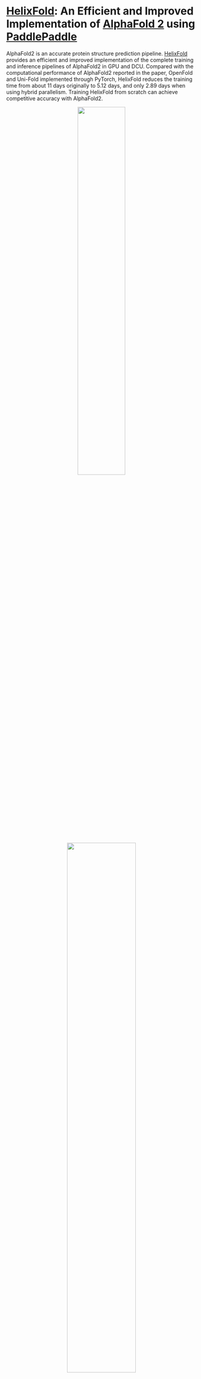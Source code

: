 # [HelixFold](https://arxiv.org/abs/2207.05477): An Efficient and Improved Implementation of [AlphaFold 2](https://doi.org/10.1038/s41586-021-03819-2) using [PaddlePaddle](https://github.com/paddlepaddle/paddle)

AlphaFold2 is an accurate protein structure prediction pipeline. [HelixFold](https://arxiv.org/abs/2207.05477) provides an efficient and improved implementation of the complete training and inference pipelines of AlphaFold2 in GPU and DCU. Compared with the computational performance of AlphaFold2 reported in the paper, OpenFold and Uni-Fold implemented through PyTorch, HelixFold reduces the training time from about 11 days originally to 5.12 days, and only 2.89 days when using hybrid parallelism. Training HelixFold from scratch can achieve competitive accuracy with AlphaFold2.

<p align="center">
<img src="../../../.github/HelixFold_computational_perf.png" align="middle" height="50%" width="50%" />
<img src="../../../.github/HelixFold_infer_accuracy.png" align="middle" height="60%" width="60%" />
</p>

## Instruction

The detailed instructions on running HelixFold in GPU and DCU for training and inference are provided in the following links:
* [Training in GPU](README_train.md)
* [Training in DCU](README_DCU.md)
* [Inference in GPU](README_inference.md)

##  Technical Highlights for Efficient Implementation

* **Branch Parallelism and Hybrid Parallelism** HelixFold proposes **Branch Parallelism (BP)** to split the calculation branch across multiple devices in order to accelerate computation during the initial training phase. The training cost is further reduced by training with **Hybrid Parallelism**, combining BP with Dynamic Axial Parallelism (DAP) and Data Parallelism (DP).

* **Operator Fusion and Tensor Fusion to Reduce the Cost of Scheduling** Scheduling a huge number of operators is one of the bottlenecks for the training. To reduce the cost of scheduling, **Fused Gated Self-Attention** is utilized to combine multiple blocks into an operator, and thousands of tensors are fused into only a few tensors.

* **Multi-dimensional Memory Optimization** Multiple techniques, including Recompute, BFloat16, In-place memory, and Subbatch (Chunking), are exploited to reduce the memory required for training.

Please refer to [paper](https://arxiv.org/abs/2207.05477) for more technical details.

## Online Service

For those who want to try out our model without any installation, we also provide an online interface [PaddleHelix HelixFold Forecast](https://paddlehelix.baidu.com/app/drug/protein/forecast) through web service.

## Copyright

HelixFold code is licensed under the Apache 2.0 License, which is same as AlphaFold. However, we use the AlphaFold parameters pretrained by DeepMind, which are made available for non-commercial use only under the terms of the CC BY-NC 4.0 license.

## Reference

[1] Jumper J, Evans R, Pritzel A, et al. (2021). Highly accurate protein structure prediction with AlphaFold. Nature
577 (7792), 583–589. 10.1038/s41586-021-03819-2.

[2] Ahdritz,G. et al. (2022). OpenFold: retraining AlphaFold2 yields new insights into its learning mechanisms and capacity for generalization. bioRxiv. 10.1101/2022.11.20.517210.

[3] Li, Z., Liu, X., Chen, W., Shen, F., Bi, H., Ke, G., and Zhang, L. (2022). Uni-Fold: An OpenSource Platform for Developing Protein Folding Models beyond AlphaFold. bioRxiv. 10.1101/2022.08.04.502811.

## Citation

If you use the code or data in this repos, please cite:

```bibtex
@article{wang2022helixfold,
  title={HelixFold: An Efficient Implementation of AlphaFold2 using PaddlePaddle},
  author={Wang, Guoxia and Fang, Xiaomin and Wu, Zhihua and Liu, Yiqun and Xue, Yang and Xiang, Yingfei and Yu, Dianhai and Wang, Fan and Ma, Yanjun},
  journal={arXiv preprint arXiv:2207.05477},
  year={2022}
}

@article{wang2022efficient_alphafold2,
  title={Efficient AlphaFold2 Training using Parallel Evoformer and Branch Parallelism},
  author={Wang, Guoxia and Wu, Zhihua and Fang, Xiaomin and Xiang, Yingfei and Liu, Yiqun and Yu, Dianhai and Ma, Yanjun},
  journal={arXiv preprint arXiv:2211.00235},
  year={2022}
}
```
